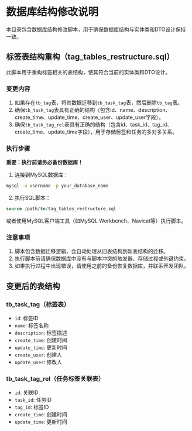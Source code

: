 # 数据库结构修改说明

本目录包含数据库结构修改脚本，用于确保数据库结构与实体类和DTO设计保持一致。

## 标签表结构重构（tag_tables_restructure.sql）

此脚本用于重构标签相关的表结构，使其符合当前的实体类和DTO设计。

### 变更内容

1. 如果存在`tb_tag`表，将其数据迁移到`tb_task_tag`表，然后删除`tb_tag`表。
2. 确保`tb_task_tag`表具有正确的结构（包含id、name、description、create_time、update_time、create_user、update_user字段）。
3. 确保`tb_task_tag_rel`表具有正确的结构（包含id、task_id、tag_id、create_time、update_time字段），用于存储标签和任务的多对多关系。

### 执行步骤

**重要：执行前请务必备份数据库！**

1. 连接到MySQL数据库：
```bash
mysql -u username -p your_database_name
```

2. 执行SQL脚本：
```sql
source /path/to/tag_tables_restructure.sql
```

或者使用MySQL客户端工具（如MySQL Workbench、Navicat等）执行脚本。

### 注意事项

1. 脚本包含数据迁移逻辑，会自动处理从旧表结构到新表结构的迁移。
2. 执行脚本前请确保数据库中没有与脚本冲突的触发器、存储过程或外键约束。
3. 如果执行过程中出现错误，请使用之前的备份恢复数据库，并联系开发团队。

## 变更后的表结构

### tb_task_tag（标签表）
- `id`: 标签ID
- `name`: 标签名称
- `description`: 标签描述
- `create_time`: 创建时间
- `update_time`: 更新时间
- `create_user`: 创建人
- `update_user`: 修改人

### tb_task_tag_rel（任务标签关联表）
- `id`: 关联ID
- `task_id`: 任务ID
- `tag_id`: 标签ID
- `create_time`: 创建时间
- `update_time`: 更新时间 